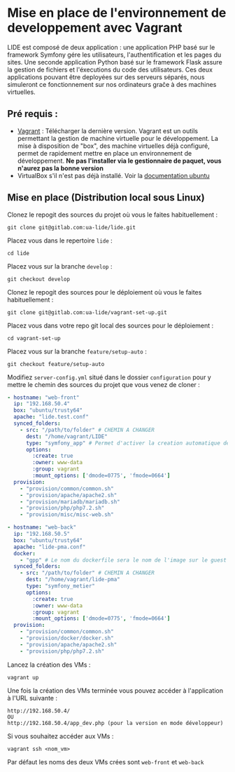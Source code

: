 # Mise en place de l'environnement de developpement avec Vagrant

LIDE est composé de deux application : une application PHP basé sur le framework Symfony gére les utilisateurs, l'authentification et les pages du sites. Une seconde application Python basé sur le framework Flask assure la gestion de fichiers et l'éxecutions du code des utilisateurs. Ces deux applications pouvant être deployées sur des serveurs séparés, nous simuleront ce fonctionnement sur nos ordinateurs graĉe à des machines virtuelles.

## Pré requis :

* [Vagrant](https://www.vagrantup.com/) : Télécharger la dernière version. Vagrant est un outils permettant la gestion de machine virtuelle pour le développement. La mise à disposition de "box", des machine virtuelles déjà configuré, permet de rapidement mettre en place un environnement de développement. **Ne pas l'installer via le gestionnaire de paquet, vous n'aurez pas la bonne version**
* VirtualBox s'il n'est pas déjà installé. Voir la [documentation ubuntu](https://doc.ubuntu-fr.org/virtualbox)

## Mise en place (Distribution local sous Linux)

Clonez le repogit des sources du projet où vous le faites habituellement :
```
git clone git@gitlab.com:ua-lide/lide.git
```

Placez vous dans le repertoire `lide` :
```
cd lide
```

Placez vous sur la branche ``develop`` :
```
git checkout develop
```



Clonez le repogit des sources pour le déploiement où vous le faites habituellement :
```
git clone git@gitlab.com:ua-lide/vagrant-set-up.git
```

Placez vous dans votre repo git local des sources pour le déploiement :
```
cd vagrant-set-up
```

Placez vous sur la branche ``feature/setup-auto`` :
```
git checkout feature/setup-auto
```

Modifiez `server-config.yml` situé dans le dossier `configuration` pour y mettre le chemin des sources du projet que vous venez de cloner :
```yaml
- hostname: "web-front"
  ip: "192.168.50.4"
  box: "ubuntu/trusty64"
  apache: "lide.test.conf"
  synced_folders:
    - src: "/path/to/folder" # CHEMIN A CHANGER
      dest: "/home/vagrant/LIDE"
      type: "symfony_app" # Permet d'activer la creation automatique des schemas en base avec symfony
      options:
        :create: true
        :owner: www-data
        :group: vagrant
        :mount_options: ['dmode=0775', 'fmode=0664']
  provision:
    - "provision/common/common.sh"
    - "provision/apache/apache2.sh"
    - "provision/mariadb/mariadb.sh"
    - "provision/php/php7.2.sh"
    - "provision/misc/misc-web.sh"

- hostname: "web-back"
  ip: "192.168.50.5"
  box: "ubuntu/trusty64"
  apache: "lide-pma.conf"
  docker:
    - "gpp" # Le nom du dockerfile sera le nom de l'image sur le guest
  synced_folders:
    - src: "/path/to/folder" # CHEMIN A CHANGER
      dest: "/home/vagrant/lide-pma"
      type: "symfony_metier"
      options:
        :create: true
        :owner: www-data
        :group: vagrant
        :mount_options: ['dmode=0775', 'fmode=0664']
  provision:
    - "provision/common/common.sh"
    - "provision/docker/docker.sh"
    - "provision/apache/apache2.sh"
    - "provision/php/php7.2.sh"
```

Lancez la création des VMs :
```
vagrant up
```

Une fois la création des VMs terminée vous pouvez accéder à l'application à l'URL suivante :
```
http://192.168.50.4/
OU
http://192.168.50.4/app_dev.php (pour la version en mode développeur)
```

Si vous souhaitez accéder aux VMs :
```
vagrant ssh <nom_vm>
```
Par défaut les noms des deux VMs crées sont `web-front` et `web-back`
